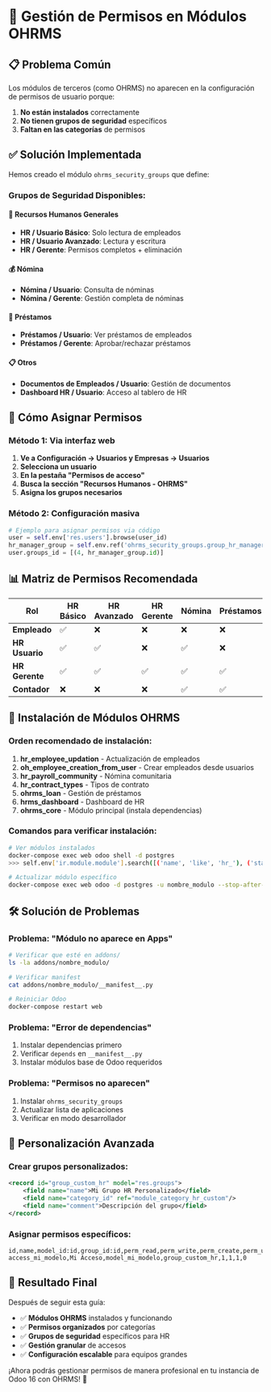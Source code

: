 # 🔐 Gestión de Permisos en Módulos OHRMS

## 📋 **Problema Común**

Los módulos de terceros (como OHRMS) no aparecen en la configuración de permisos de usuario porque:

1. **No están instalados** correctamente
2. **No tienen grupos de seguridad** específicos
3. **Faltan en las categorías** de permisos

## ✅ **Solución Implementada**

Hemos creado el módulo `ohrms_security_groups` que define:

### **Grupos de Seguridad Disponibles:**

#### **🏢 Recursos Humanos Generales**
- **HR / Usuario Básico**: Solo lectura de empleados
- **HR / Usuario Avanzado**: Lectura y escritura 
- **HR / Gerente**: Permisos completos + eliminación

#### **💰 Nómina**
- **Nómina / Usuario**: Consulta de nóminas
- **Nómina / Gerente**: Gestión completa de nóminas

#### **🏦 Préstamos**
- **Préstamos / Usuario**: Ver préstamos de empleados
- **Préstamos / Gerente**: Aprobar/rechazar préstamos

#### **📋 Otros**
- **Documentos de Empleados / Usuario**: Gestión de documentos
- **Dashboard HR / Usuario**: Acceso al tablero de HR

## 🚀 **Cómo Asignar Permisos**

### **Método 1: Via interfaz web**

1. **Ve a Configuración → Usuarios y Empresas → Usuarios**
2. **Selecciona un usuario**
3. **En la pestaña "Permisos de acceso"**
4. **Busca la sección "Recursos Humanos - OHRMS"**
5. **Asigna los grupos necesarios**

### **Método 2: Configuración masiva**

```python
# Ejemplo para asignar permisos via código
user = self.env['res.users'].browse(user_id)
hr_manager_group = self.env.ref('ohrms_security_groups.group_hr_manager')
user.groups_id = [(4, hr_manager_group.id)]
```

## 📊 **Matriz de Permisos Recomendada**

| **Rol** | **HR Básico** | **HR Avanzado** | **HR Gerente** | **Nómina** | **Préstamos** |
|---------|---------------|-----------------|----------------|------------|---------------|
| **Empleado** | ✅ | ❌ | ❌ | ❌ | ❌ |
| **HR Usuario** | ✅ | ✅ | ❌ | ✅ | ❌ |
| **HR Gerente** | ✅ | ✅ | ✅ | ✅ | ✅ |
| **Contador** | ❌ | ❌ | ❌ | ✅ | ✅ |

## 🔧 **Instalación de Módulos OHRMS**

### **Orden recomendado de instalación:**

1. **hr_employee_updation** - Actualización de empleados
2. **oh_employee_creation_from_user** - Crear empleados desde usuarios
3. **hr_payroll_community** - Nómina comunitaria
4. **hr_contract_types** - Tipos de contrato
5. **ohrms_loan** - Gestión de préstamos
6. **hrms_dashboard** - Dashboard de HR
7. **ohrms_core** - Módulo principal (instala dependencias)

### **Comandos para verificar instalación:**

```bash
# Ver módulos instalados
docker-compose exec web odoo shell -d postgres
>>> self.env['ir.module.module'].search([('name', 'like', 'hr_'), ('state', '=', 'installed')])

# Actualizar módulo específico
docker-compose exec web odoo -d postgres -u nombre_modulo --stop-after-init
```

## 🛠️ **Solución de Problemas**

### **Problema: "Módulo no aparece en Apps"**
```bash
# Verificar que esté en addons/
ls -la addons/nombre_modulo/

# Verificar manifest
cat addons/nombre_modulo/__manifest__.py

# Reiniciar Odoo
docker-compose restart web
```

### **Problema: "Error de dependencias"**
1. Instalar dependencias primero
2. Verificar `depends` en `__manifest__.py`
3. Instalar módulos base de Odoo requeridos

### **Problema: "Permisos no aparecen"**
1. Instalar `ohrms_security_groups`
2. Actualizar lista de aplicaciones
3. Verificar en modo desarrollador

## 📝 **Personalización Avanzada**

### **Crear grupos personalizados:**

```xml
<record id="group_custom_hr" model="res.groups">
    <field name="name">Mi Grupo HR Personalizado</field>
    <field name="category_id" ref="module_category_hr_custom"/>
    <field name="comment">Descripción del grupo</field>
</record>
```

### **Asignar permisos específicos:**

```csv
id,name,model_id:id,group_id:id,perm_read,perm_write,perm_create,perm_unlink
access_mi_modelo,Mi Acceso,model_mi_modelo,group_custom_hr,1,1,1,0
```

## 🎯 **Resultado Final**

Después de seguir esta guía:

- ✅ **Módulos OHRMS** instalados y funcionando
- ✅ **Permisos organizados** por categorías
- ✅ **Grupos de seguridad** específicos para HR
- ✅ **Gestión granular** de accesos
- ✅ **Configuración escalable** para equipos grandes

¡Ahora podrás gestionar permisos de manera profesional en tu instancia de Odoo 16 con OHRMS! 🚀
